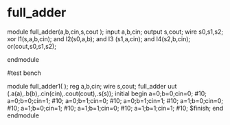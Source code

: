 # full_adder

module full_adder(a,b,cin,s,cout );
input a,b,cin;
output s,cout;
wire s0,s1,s2;
xor l1(s,a,b,cin);
and l2(s0,a,b);
and l3 (s1,a,cin);
and l4(s2,b,cin);
or(cout,s0,s1,s2);

endmodule


#test bench 

module full_adder1( );
reg a,b,cin;
wire s,cout;
full_adder uut (.a(a),.b(b),.cin(cin),.cout(cout),.s(s));
initial
begin
a=0;b=0;cin=0;
#10;
a=0;b=0;cin=1;
#10;
a=0;b=1;cin=0;
#10;
a=0;b=1;cin=1;
#10;
a=1;b=0;cin=0;
#10;
a=1;b=0;cin=1;
#10;
a=1;b=1;cin=0;
#10;
a=1;b=1;cin=1;
#10;
$finish;
end
endmodule
